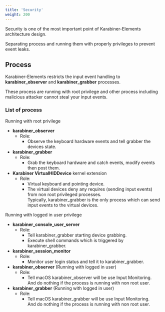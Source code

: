 ```yaml
---
title: 'Security'
weight: 200
---
```


Security is one of the most important point of Karabiner-Elements architecture design.

Separating process and running them with properly privileges to prevent event leaks.

## Process

Karabiner-Elements restricts the input event handling to **karabiner_observer** and **karabiner_grabber** processes.

These process are running with root privilege and other process including malicious attacker cannot steal your input events.

### List of process

Running with root privilege

-   **karabiner_observer**
    -   Role:
        -   Observe the keyboard hardware events and tell grabber the devices state.
-   **karabiner_grabber**
    -   Role:
        -   Grab the keyboard hardware and catch events, modify events then post them.
-   **Karabiner VirtualHIDDevice** kernel extension
    -   Role:
        -   Virtual keyboard and pointing device.
        -   The virtual devices deny any requires (sending input events) from non root privileged processes.<br />
            Typically, karabiner_grabber is the only process which can send input events to the virtual devices.

Running with logged in user privilege

-   **karabiner_console_user_server**
    -   Role:
        -   Tell karabiner_grabber starting device grabbing.
        -   Execute shell commands which is triggered by karabiner_grabber.
-   **karabiner_session_monitor**
    -   Role:
        -   Monitor user login status and tell it to karabiner_grabber.
-   **karabiner_observer** (Running with logged in user)
    -   Role:
        -   Tell macOS karabiner_observer will be use Input Monitoring.<br />
            And do nothing if the process is running with non root user.
-   **karabiner_grabber** (Running with logged in user)
    -   Role:
        -   Tell macOS karabiner_grabber will be use Input Monitoring.<br />
            And do nothing if the process is running with non root user.
